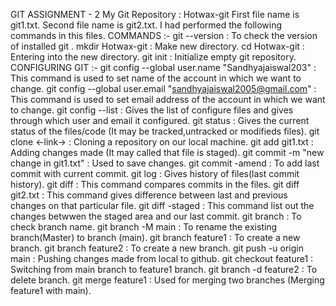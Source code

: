 GIT ASSIGNMENT - 2
My Git Repository : Hotwax-git
First file name is git1.txt.
Second file name is git2.txt.
I had performed the following commands in this files.
COMMANDS :-
git --version : To check the version of installed git .
mkdir Hotwax-git : Make new directory.
cd Hotwax-git : Entering into the new directory.
git init : Initialize empty git repository.
CONFIGURING GIT :-
git config --global user.name "Sandhyajaiswal203" : This command is used to set name of the account in which we want to change.
git config --global user.email "sandhyajaiswal2005@gmail.com" : This command is used to set email address of the account in which we want to change.
git config --list : Gives the list of configure files and gives through which user and email it configured.
git status : Gives the current status of the files/code (It may be tracked,untracked or modifieds files).
git clone <-link-> : Cloning a repository on our local machine.
git add git1.txt : Adding changes made (It may called that file is staged).
git commit -m "new change in git1.txt" : Used to save changes.
git commit -amend : To add last commit with current commit.
git log : Gives history of files(last commit history).
git diff : This command compares commits in the files.
git diff git2.txt : This command gives difference between last and previous changes on that particular file.
git diff -staged : This command list out the changes betwwen the staged area and our last commit.
git branch : To check branch name.
git branch -M main : To rename the existing branch(Master) to branch (main).
git branch feature1 : To create a new branch.
git branch feature2 : To create a new branch.
git push -u origin main : Pushing changes made from local to github.
git checkout feature1 : Switching from main branch to feature1 branch.
git branch -d feature2 : To delete branch.
git merge feature1 : Used for merging two branches (Merging feature1 with main). 
